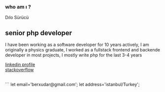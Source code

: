 
### who am ı ?

Dılo Sürücü <br>

## senior php developer <br>
I have been working as a software developer for 10 years actively, I am originally a physics graduate, I worked as a fullstack frontend and backende developer in most projects, I mostly write php for the last 3-4 years

[linkedin profile](https://www.linkedin.com/in/dilosurucu/) <br>
[stackoverflow](https://stackoverflow.com/users/5582655/d%c4%b1lo-s%c3%bcr%c3%bcc%c3%bc)

<br>
```
let email='berxudar@gmail.com'; 
let address='istanbul/Turkey'; 

```
